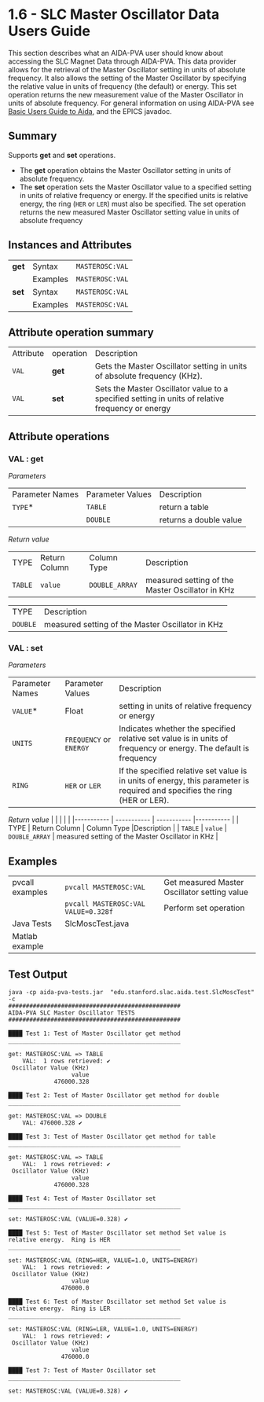 # 1.6 - SLC Master Oscillator Data Users Guide

This section describes what an AIDA-PVA user should know about accessing the SLC Magnet Data through AIDA-PVA. This data
provider allows for the retrieval of the Master Oscillator setting in units of absolute frequency. It also allows the
setting of the Master Oscillator by specifying the relative value in units of frequency (the default) or energy. This
set operation returns the new measurement value of the Master Oscillator in units of absolute frequency. For general
information on using AIDA-PVA see [Basic Users Guide to Aida](1_00_User_Guide.md), and the EPICS javadoc.

## Summary

Supports **get** and **set** operations.

- The **get** operation obtains the Master Oscillator setting in units of absolute frequency.
- The **set** operation sets the Master Oscillator value to a specified setting in units of relative frequency or
  energy. If the specified units is relative energy, the ring (`HER` or `LER`) must also be specified. The set operation
  returns the new measured Master Oscillator setting value in units of absolute frequency

## Instances and Attributes

| | | |
| ----------- | ----------- | ----------- |
| **get** | Syntax    | `MASTEROSC:VAL` |
| | Examples | `MASTEROSC:VAL` |
| **set** | Syntax    | `MASTEROSC:VAL` |
| | Examples | `MASTEROSC:VAL` |

## Attribute operation summary

| | | |
| ----------- | -----------  | -----------  |
| Attribute | operation |Description |
| `VAL` | **get** |  Gets the Master Oscillator setting in units of absolute frequency (KHz). |
| `VAL` | **set** |  Sets the Master Oscillator value to a specified setting in units of relative frequency or energy |

## Attribute operations

### VAL : get

_Parameters_

| | | |
| ----------- | -----------| ----------- |
| Parameter Names | Parameter Values |Description | 
| `TYPE`*  |   `TABLE`  | return a table |
| | `DOUBLE`  | returns a double value |

_Return value_

| | | | |
|----------- | ----------- | -----------  |-----------  |
| TYPE  | Return Column | Column Type |Description |
| `TABLE` | `value` | `DOUBLE_ARRAY` | measured setting of the Master Oscillator in KHz |

| | |
|-----------  |-----------  |
| TYPE  |  Description |
| `DOUBLE` |  measured setting of the Master Oscillator in KHz  |

### VAL : set

_Parameters_

| | | |
| ----------- | -----------| ----------- |
| Parameter Names | Parameter Values |Description | 
| `VALUE`*  | Float  | setting in units of relative frequency or energy |
| `UNITS`  |   `FREQUENCY` or `ENERGY`  | Indicates whether the specified relative set value is in units of frequency or energy. The default is frequency |
| `RING`  | `HER` or `LER`  | If the specified relative set value is in units of energy, this parameter is required and specifies the ring (HER or LER).  |

_Return value_
| | | | | 
|----------- | ----------- | ----------- |----------- | 
| TYPE | Return Column | Column Type |Description |
| `TABLE` | `value` | `DOUBLE_ARRAY` | measured setting of the Master Oscillator in KHz |

## Examples

| | | |
|  ----------- |----------- |----------- |
| pvcall examples | `pvcall MASTEROSC:VAL` | Get measured Master Oscillator setting value |
|  | `pvcall MASTEROSC:VAL VALUE=0.328f` |  Perform set operation |
| Java Tests | SlcMoscTest.java | |
| Matlab example |  | |

## Test Output

```shell
java -cp aida-pva-tests.jar  "edu.stanford.slac.aida.test.SlcMoscTest" -c
#################################################
AIDA-PVA SLC Master Oscillator TESTS
#################################################

████ Test 1: Test of Master Oscillator get method
_________________________________________________

get: MASTEROSC:VAL => TABLE
    VAL:  1 rows retrieved: ✔
 Oscillator Value (KHz)
                  value
             476000.328

████ Test 2: Test of Master Oscillator get method for double
_________________________________________________

get: MASTEROSC:VAL => DOUBLE
    VAL: 476000.328 ✔

████ Test 3: Test of Master Oscillator get method for table
_________________________________________________

get: MASTEROSC:VAL => TABLE
    VAL:  1 rows retrieved: ✔
 Oscillator Value (KHz)
                  value
             476000.328

████ Test 4: Test of Master Oscillator set
_________________________________________________

set: MASTEROSC:VAL (VALUE=0.328) ✔

████ Test 5: Test of Master Oscillator set method Set value is relative energy.  Ring is HER
_________________________________________________

set: MASTEROSC:VAL (RING=HER, VALUE=1.0, UNITS=ENERGY)
    VAL:  1 rows retrieved: ✔
 Oscillator Value (KHz)
                  value
               476000.0

████ Test 6: Test of Master Oscillator set method Set value is relative energy.  Ring is LER
_________________________________________________

set: MASTEROSC:VAL (RING=LER, VALUE=1.0, UNITS=ENERGY)
    VAL:  1 rows retrieved: ✔
 Oscillator Value (KHz)
                  value
               476000.0

████ Test 7: Test of Master Oscillator set
_________________________________________________

set: MASTEROSC:VAL (VALUE=0.328) ✔
```

